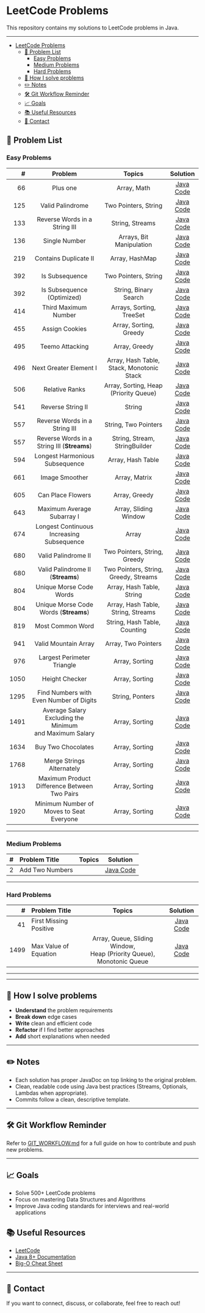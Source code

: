 # LeetCode Problems

This repository contains my solutions to LeetCode problems in Java.

---
<!-- TOC -->
* [LeetCode Problems](#leetcode-problems)
  * [📝 Problem List](#-problem-list)
    * [Easy Problems](#easy-problems)
    * [Medium Problems](#medium-problems)
    * [Hard Problems](#hard-problems)
  * [🚀 How I solve problems](#-how-i-solve-problems)
  * [✏️ Notes](#-notes)
  * [🛠 Git Workflow Reminder](#-git-workflow-reminder)
  * [📈 Goals](#-goals)
  * [📚 Useful Resources](#-useful-resources)
  * [📧 Contact](#-contact)
<!-- TOC -->

## 📝 Problem List

### Easy Problems

|    # |                           Problem                            |                  Topics                   |                                     Solution                                      |
|-----:|:------------------------------------------------------------:|:-----------------------------------------:|:---------------------------------------------------------------------------------:|
|   66 |                           Plus one                           |                Array, Math                |                 [Java Code](src/main/java/easy/done/PlusOne.java)                 |
|  125 |                       Valid Palindrome                       |           Two Pointers, String            |             [Java Code](src/main/java/easy/done/ValidPalindrome.java)             |
|  133 |                Reverse Words in a String III                 |              String, Streams              |             [Java Code](src/main/java/easy/done/ReverseWordsIII.java)             |
|  136 |                        Single Number                         |         Arrays, Bit Manipulation          |              [Java Code](src/main/java/easy/done/SingleNumber.java)               |
|  219 |                    Contains Duplicate II                     |              Array, HashMap               |           [Java Code](src/main/java/easy/done/ContainsDuplicate2.java)            |
|  392 |                        Is Subsequence                        |           Two Pointers, String            |              [Java Code](src/main/java/easy/done/IsSubsequence.java)              |
|  392 |                  Is Subsequence (Optimized)                  |           String, Binary Search           |         [Java Code](src/main/java/easy/done/IsSubsequenceOptimized.java)          |
|  414 |                     Third Maximum Number                     |         Arrays, Sorting, TreeSet          |           [Java Code](src/main/java/easy/done/ThirdMaximumNumber.java)            |
|  455 |                        Assign Cookies                        |          Array, Sorting, Greedy           |              [Java Code](src/main/java/easy/done/AssignCookies.java)              |
|  495 |                       Teemo Attacking                        |               Array, Greedy               |             [Java Code](src/main/java/easy/done/TeemoAttacking.java)              |
|  496 |                    Next Greater Element I                    | Array, Hash Table, Stack, Monotonic Stack |           [Java Code](src/main/java/easy/done/NextGreaterElement1.java)           |
|  506 |                        Relative Ranks                        |   Array, Sorting, Heap (Priority Queue)   |              [Java Code](src/main/java/easy/done/RelativeRanks.java)              |
|  541 |                      Reverse String II                       |                  String                   |             [Java Code](src/main/java/easy/done/ReverseStringII.java)             |
|  557 |                Reverse Words in a String III                 |           String, Two Pointers            |        [Java Code](src/main/java/easy/done/ReverseWordsInAStringIII.java)         |
|  557 |         Reverse Words in a String III (**Streams**)          |       String, Stream, StringBuilder       |     [Java Code](src/main/java/easy/done/ReverseWordsInAStringIIIStream.java)      |
|  594 |                Longest Harmonious Subsequence                |             Array, Hash Table             |     [Java Code](src/main/java/easy/done/LongestHarmoniousSubsequence.java)      |
|  661 |                        Image Smoother                        |               Array, Matrix               |              [Java Code](src/main/java/easy/done/ImageSmoother.java)              |
|  605 |                      Can Place Flowers                       |               Array, Greedy               |             [Java Code](src/main/java/easy/done/CanPlaceFlowers.java)             |
|  643 |                  Maximum Average Subarray I                  |           Array, Sliding Window           |             [Java Code](src/main/java/easy/done/MaximumAverageSubarrayI.java)             |
|  674 |          Longest Continuous Increasing Subsequence           |                   Array                   |      [Java Code](src/main/java/easy/done/LongestContinuousSubsequence.java)       |
|  680 |                     Valid Palindrome II                      |       Two Pointers, String, Greedy        |            [Java Code](src/main/java/easy/done/ValidPalindrome2.java)             |
|  680 |              Valid Palindrome II (**Streams**)               |   Two Pointers, String, Greedy, Streams   |         [Java Code](src/main/java/easy/done/ValidPalindrome2Streams.java)         |
|  804 |                   Unique Morse Code Words                    |         Array, Hash Table, String         |          [Java Code](src/main/java/easy/done/UniqueMorseCodeWords.java)           |
|  804 |            Unique Morse Code Words (**Streams**)             |    Array, Hash Table, String, Streams     |       [Java Code](src/main/java/easy/done/UniqueMorseCodeWordsStreams.java)       |
|  819 |                       Most Common Word                       |       String, Hash Table, Counting        |             [Java Code](src/main/java/easy/done/MostCommonWord.java)              |
|  941 |                     Valid Mountain Array                     |            Array, Two Pointers            |           [Java Code](src/main/java/easy/done/ValidMountainArray.java)            |
|  976 |                  Largest Perimeter Triangle                  |              Array, Sorting               |        [Java Code](src/main/java/easy/done/LargestPerimeterTriangle.java)         |
| 1050 |                        Height Checker                        |              Array, Sorting               |              [Java Code](src/main/java/easy/done/HeightChecker.java)              |
| 1295 |           Find Numbers with Even Number of Digits            |              String, Ponters              |         [Java Code](src/main/java/easy/done/MergeStringsAlternately.java)         |
| 1491 | Average Salary Excluding the Minimum <br/>and Maximum Salary |              Array, Sorting               |  [Java Code](src/main/java/easy/done/AverageSalaryExcludingMinimumMaximum.java)   |
| 1634 |                      Buy Two Chocolates                      |              Array, Sorting               |            [Java Code](src/main/java/easy/done/BuyTwoChocolates.java)             |
| 1768 |                  Merge Strings Alternately                   |              Array, Sorting               |            [Java Code](src/main/java/easy/done/BuyTwoChocolates.java)             |
| 1913 |         Maximum Product Difference Between Two Pairs         |              Array, Sorting               | [Java Code](src/main/java/easy/done/MaximumProductDifferenceBetweenTwoPairs.java) |
| 1920 |           Minimum Number of Moves to Seat Everyone           |              Array, Sorting               |     [Java Code](src/main/java/easy/done/MinimumNumberMovesSeatEveryone.java)      |

---

### Medium Problems

| # | Problem Title   | Topics |                       Solution                       |
|--:|:----------------|:------:|:----------------------------------------------------:|
| 2 | Add Two Numbers |        | [Java Code](src/main/java/medium/AddTwoNumbers.java) |

---

### Hard Problems

|    # | Problem Title            |                                  Topics                                   |                    Solution                     |
|-----:|:-------------------------|:-------------------------------------------------------------------------:|:-----------------------------------------------:|
|   41 | First Missing Positive   |                                                                           | [Java Code](src/main/java/hard/FirstMissingPositive.java) |
| 1499 | Max Value of Equation    | Array, Queue, Sliding Window, <br/>Heap (Priority Queue), Monotonic Queue | [Java Code](src/main/java/hard/MaxValueOfEquation.java) |

---

---

## 🚀 How I solve problems

- **Understand** the problem requirements
- **Break down** edge cases
- **Write** clean and efficient code
- **Refactor** if I find better approaches
- **Add** short explanations when needed

---

## ✏️ Notes

- Each solution has proper JavaDoc on top linking to the original problem.
- Clean, readable code using Java best practices (Streams, Optionals, Lambdas when appropriate).
- Commits follow a clean, descriptive template.

---

## 🛠 Git Workflow Reminder

Refer to [GIT_WORKFLOW.md](GIT_WORKFLOW.md) for a full guide on how to contribute and push new problems.

---

## 📈 Goals

- Solve 500+ LeetCode problems
- Focus on mastering Data Structures and Algorithms
- Improve Java coding standards for interviews and real-world applications

## 📚 Useful Resources

- [LeetCode](https://leetcode.com/)
- [Java 8+ Documentation](https://docs.oracle.com/javase/8/docs/api/)
- [Big-O Cheat Sheet](https://www.bigocheatsheet.com/)

---

## 📧 Contact

If you want to connect, discuss, or collaborate, feel free to reach out!